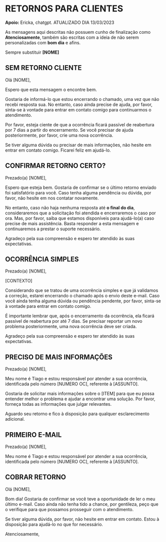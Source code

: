 ﻿
# RETORNOS PARA CLIENTES
**Apoio:** Ericka, chatgpt.
ATUALIZADO DIA 13/03/2023

As mensagens aqui descritas não possuem cunho de finalização como **Atenciosamente**, também são escritas com a ideia de não serem personalizadas com **bom dia** e afins.

Sempre substituir **[NOME]**

## SEM RETORNO CLIENTE

Olá [NOME],

Espero que esta mensagem o encontre bem.

Gostaria de informá-lo que estou encerrando o chamado, uma vez que não recebi resposta sua. No entanto, caso ainda precise de ajuda, por favor, sinta-se à vontade para entrar em contato comigo para continuarmos o atendimento.

Por favor, esteja ciente de que a ocorrência ficará passível de reabertura por 7 dias a partir do encerramento. Se você precisar de ajuda posteriormente, por favor, crie uma nova ocorrência.

Se tiver alguma dúvida ou precisar de mais informações, não hesite em entrar em contato comigo. Ficarei feliz em ajudá-lo.

## CONFIRMAR RETORNO CERTO?

Prezado(a) [NOME],

Espero que esteja bem. Gostaria de confirmar se o último retorno enviado foi satisfatório para você. Caso tenha alguma pendência ou dúvida, por favor, não hesite em nos contatar novamente.

No entanto, caso não haja nenhuma resposta até **o final do dia**, consideraremos que a solicitação foi atendida e encerraremos o caso por ora. Mas, por favor, saiba que estamos disponíveis para ajudá-lo(a) caso precise de mais assistência. Basta responder a esta mensagem e continuaremos a prestar o suporte necessário.

Agradeço pela sua compreensão e espero ter atendido às suas expectativas.

## OCORRÊNCIA SIMPLES

Prezado(a) [NOME],

[CONTEXTO]

Considerando que se tratou de uma ocorrência simples e que já validamos a correção, estarei encerrando o chamado após o envio deste e-mail. Caso você ainda tenha alguma dúvida ou pendência pendente, por favor, sinta-se à vontade para entrar em contato comigo.

É importante lembrar que, após o encerramento da ocorrência, ela ficará passível de reabertura por até 7 dias. Se precisar reportar um novo problema posteriormente, uma nova ocorrência deve ser criada.

Agradeço pela sua compreensão e espero ter atendido às suas expectativas.

## PRECISO DE MAIS INFORMAÇÕES

Prezado(a) [NOME],

Meu nome é Tiago e estou responsável por atender a sua ocorrência, identificada pelo número [NUMERO OC], referente à [ASSUNTO].

Gostaria de solicitar mais informações sobre o [ITEM] para que eu possa entender melhor o problema e ajudar a encontrar uma solução. Por favor, forneça todas as informações que julgar relevantes.

Aguardo seu retorno e fico à disposição para qualquer esclarecimento adicional.

## PRIMEIRO E-MAIL

Prezado(a) [NOME],

Meu nome é Tiago e estou responsável por atender a sua ocorrência, identificada pelo número [NUMERO OC], referente à [ASSUNTO].


## COBRAR RETORNO

Olá [NOME],

Bom dia! Gostaria de confirmar se você teve a oportunidade de ler o meu último e-mail. Caso ainda não tenha tido a chance, por gentileza, peço que o verifique para que possamos prosseguir com o atendimento.

Se tiver alguma dúvida, por favor, não hesite em entrar em contato. Estou à disposição para ajudá-lo no que for necessário.

Atenciosamente,
